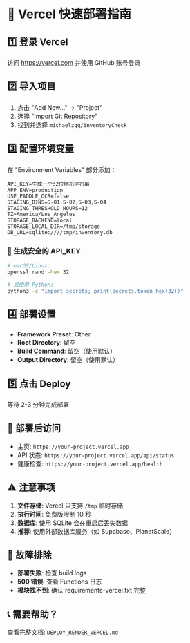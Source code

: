 # 🚀 Vercel 快速部署指南

## 1️⃣ 登录 Vercel
访问 https://vercel.com 并使用 GitHub 账号登录

## 2️⃣ 导入项目
1. 点击 "Add New..." → "Project"
2. 选择 "Import Git Repository"
3. 找到并选择 `michaelzgq/inventoryCheck`

## 3️⃣ 配置环境变量
在 "Environment Variables" 部分添加：

```env
API_KEY=生成一个32位随机字符串
APP_ENV=production
USE_PADDLE_OCR=false
STAGING_BINS=S-01,S-02,S-03,S-04
STAGING_THRESHOLD_HOURS=12
TZ=America/Los_Angeles
STORAGE_BACKEND=local
STORAGE_LOCAL_DIR=/tmp/storage
DB_URL=sqlite:////tmp/inventory.db
```

### 🔐 生成安全的 API_KEY
```bash
# macOS/Linux:
openssl rand -hex 32

# 或使用 Python:
python3 -c "import secrets; print(secrets.token_hex(32))"
```

## 4️⃣ 部署设置
- **Framework Preset**: Other
- **Root Directory**: 留空
- **Build Command**: 留空（使用默认）
- **Output Directory**: 留空（使用默认）

## 5️⃣ 点击 Deploy
等待 2-3 分钟完成部署

## 📍 部署后访问
- 主页: `https://your-project.vercel.app`
- API 状态: `https://your-project.vercel.app/api/status`
- 健康检查: `https://your-project.vercel.app/health`

## ⚠️ 注意事项
1. **文件存储**: Vercel 只支持 `/tmp` 临时存储
2. **执行时间**: 免费版限制 10 秒
3. **数据库**: 使用 SQLite 会在重启后丢失数据
4. **推荐**: 使用外部数据库服务（如 Supabase、PlanetScale）

## 🔧 故障排除
- **部署失败**: 检查 build logs
- **500 错误**: 查看 Functions 日志
- **模块找不到**: 确认 requirements-vercel.txt 完整

## 📞 需要帮助？
查看完整文档: `DEPLOY_RENDER_VERCEL.md`
